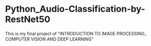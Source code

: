 # Python_Audio-Classification-by-RestNet50
This is my final project of "INTRODUCTION TO IMAGE PROCESSING，COMPUTER VISION AND DEEP LEARNING"
